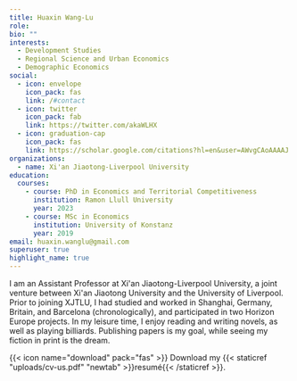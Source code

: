 ```yaml
---
title: Huaxin Wang-Lu
role:
bio: ""
interests:
  - Development Studies
  - Regional Science and Urban Economics
  - Demographic Economics
social:
  - icon: envelope
    icon_pack: fas
    link: /#contact
  - icon: twitter
    icon_pack: fab
    link: https://twitter.com/akaWLHX
  - icon: graduation-cap
    icon_pack: fas
    link: https://scholar.google.com/citations?hl=en&user=AWvgCAoAAAAJ
organizations:
  - name: Xi'an Jiaotong-Liverpool University
education:
  courses:
    - course: PhD in Economics and Territorial Competitiveness
      institution: Ramon Llull University
      year: 2023
    - course: MSc in Economics
      institution: University of Konstanz
      year: 2019
email: huaxin.wanglu@gmail.com
superuser: true
highlight_name: true
---
```

I am an Assistant Professor at Xi'an Jiaotong-Liverpool University, a joint venture between Xi'an Jiaotong University and the University of Liverpool. Prior to joining XJTLU, I had studied and worked in Shanghai, Germany, Britain, and Barcelona (chronologically), and participated in two Horizon Europe projects. In my leisure time, I enjoy reading and writing novels, as well as playing billiards. Publishing papers is my goal, while seeing my fiction in print is the dream.

{{< icon name="download" pack="fas" >}} Download my {{< staticref "uploads/cv-us.pdf" "newtab" >}}resumé{{< /staticref >}}.
